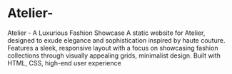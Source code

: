 # Atelier-
Atelier - A Luxurious Fashion Showcase A static website for Atelier, designed to exude elegance and sophistication inspired by haute couture. Features a sleek, responsive layout with a focus on showcasing fashion collections through visually appealing grids, minimalist design. Built with HTML, CSS, high-end user experience
